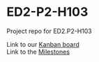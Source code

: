 # ED2-P2-H103
Project repo for ED2.P2-H103


Link to our [Kanban board](https://kanbanflow.com/board/dc2fb732294a2b2d232a524f076db0e5)<br>
Link to the [Milestones](https://github.com/utommo/ED2-P2-H103/wiki/Milestones)
